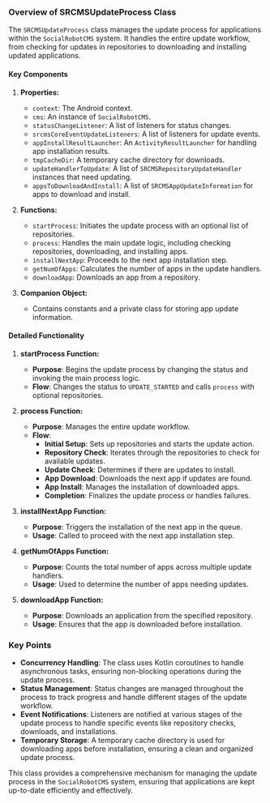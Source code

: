 ### Overview of SRCMSUpdateProcess Class

The `SRCMSUpdateProcess` class manages the update process for applications within the `SocialRobotCMS` system. It handles the entire update workflow, from checking for updates in repositories to downloading and installing updated applications.

#### Key Components

1. **Properties:**
   - `context`: The Android context.
   - `cms`: An instance of `SocialRobotCMS`.
   - `statusChangeListener`: A list of listeners for status changes.
   - `srcmsCoreEventUpdateListeners`: A list of listeners for update events.
   - `appInstallResultLauncher`: An `ActivityResultLauncher` for handling app installation results.
   - `tmpCacheDir`: A temporary cache directory for downloads.
   - `updateHandlerToUpdate`: A list of `SRCMSRepositoryUpdateHandler` instances that need updating.
   - `appsToDownloadAndInstall`: A list of `SRCMSAppUpdateInformation` for apps to download and install.

2. **Functions:**
   - `startProcess`: Initiates the update process with an optional list of repositories.
   - `process`: Handles the main update logic, including checking repositories, downloading, and installing apps.
   - `installNextApp`: Proceeds to the next app installation step.
   - `getNumOfApps`: Calculates the number of apps in the update handlers.
   - `downloadApp`: Downloads an app from a repository.

3. **Companion Object:**
   - Contains constants and a private class for storing app update information.

#### Detailed Functionality

1. **startProcess Function:**
   - **Purpose**: Begins the update process by changing the status and invoking the main process logic.
   - **Flow**: Changes the status to `UPDATE_STARTED` and calls `process` with optional repositories.

2. **process Function:**
   - **Purpose**: Manages the entire update workflow.
   - **Flow**:
     - **Initial Setup**: Sets up repositories and starts the update action.
     - **Repository Check**: Iterates through the repositories to check for available updates.
     - **Update Check**: Determines if there are updates to install.
     - **App Download**: Downloads the next app if updates are found.
     - **App Install**: Manages the installation of downloaded apps.
     - **Completion**: Finalizes the update process or handles failures.

3. **installNextApp Function:**
   - **Purpose**: Triggers the installation of the next app in the queue.
   - **Usage**: Called to proceed with the next app installation step.

4. **getNumOfApps Function:**
   - **Purpose**: Counts the total number of apps across multiple update handlers.
   - **Usage**: Used to determine the number of apps needing updates.

5. **downloadApp Function:**
   - **Purpose**: Downloads an application from the specified repository.
   - **Usage**: Ensures that the app is downloaded before installation.

### Key Points

- **Concurrency Handling**: The class uses Kotlin coroutines to handle asynchronous tasks, ensuring non-blocking operations during the update process.
- **Status Management**: Status changes are managed throughout the process to track progress and handle different stages of the update workflow.
- **Event Notifications**: Listeners are notified at various stages of the update process to handle specific events like repository checks, downloads, and installations.
- **Temporary Storage**: A temporary cache directory is used for downloading apps before installation, ensuring a clean and organized update process.

This class provides a comprehensive mechanism for managing the update process in the `SocialRobotCMS` system, ensuring that applications are kept up-to-date efficiently and effectively.
